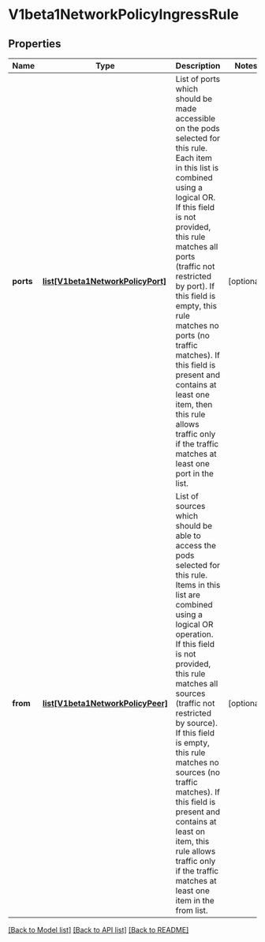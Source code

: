 # V1beta1NetworkPolicyIngressRule

## Properties
Name | Type | Description | Notes
------------ | ------------- | ------------- | -------------
**ports** | [**list[V1beta1NetworkPolicyPort]**](V1beta1NetworkPolicyPort.md) | List of ports which should be made accessible on the pods selected for this rule. Each item in this list is combined using a logical OR. If this field is not provided, this rule matches all ports (traffic not restricted by port). If this field is empty, this rule matches no ports (no traffic matches). If this field is present and contains at least one item, then this rule allows traffic only if the traffic matches at least one port in the list. | [optional] 
**from** | [**list[V1beta1NetworkPolicyPeer]**](V1beta1NetworkPolicyPeer.md) | List of sources which should be able to access the pods selected for this rule. Items in this list are combined using a logical OR operation. If this field is not provided, this rule matches all sources (traffic not restricted by source). If this field is empty, this rule matches no sources (no traffic matches). If this field is present and contains at least on item, this rule allows traffic only if the traffic matches at least one item in the from list. | [optional] 

[[Back to Model list]](../README.md#documentation-for-models) [[Back to API list]](../README.md#documentation-for-api-endpoints) [[Back to README]](../README.md)


